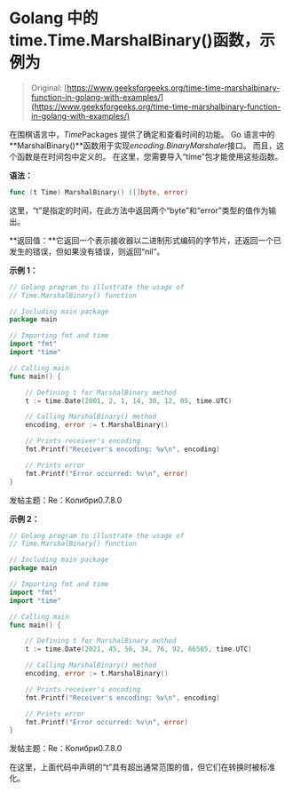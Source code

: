 # Golang 中的 time.Time.MarshalBinary()函数，示例为

> Original: [https://www.geeksforgeeks.org/time-time-marshalbinary-function-in-golang-with-examples/](https://www.geeksforgeeks.org/time-time-marshalbinary-function-in-golang-with-examples/)

在围棋语言中，*Time*Packages 提供了确定和查看时间的功能。 Go 语言中的**MarshalBinary()**函数用于实现*encoding.BinaryMarshaler*接口。 而且，这个函数是在时间包中定义的。 在这里，您需要导入“time”包才能使用这些函数。

**语法：**

```go
func (t Time) MarshalBinary() ([]byte, error)

```

这里，“t”是指定的时间，在此方法中返回两个“byte”和“error”类型的值作为输出。

**返回值：**它返回一个表示接收器以二进制形式编码的字节片，还返回一个已发生的错误，但如果没有错误，则返回“nil”。

**示例 1：**

```go
// Golang program to illustrate the usage of
// Time.MarshalBinary() function

// Including main package
package main

// Importing fmt and time
import "fmt"
import "time"

// Calling main
func main() {

    // Defining t for MarshalBinary method
    t := time.Date(2001, 2, 1, 14, 30, 12, 05, time.UTC)

    // Calling MarshalBinary() method
    encoding, error := t.MarshalBinary()

    // Prints receiver's encoding
    fmt.Printf("Receiver's encoding: %v\n", encoding)

    // Prints error
    fmt.Printf("Error occurred: %v\n", error)
}
```

发帖主题：Re：Колибри0.7.8.0

**示例 2：**

```go
// Golang program to illustrate the usage of
// Time.MarshalBinary() function

// Including main package
package main

// Importing fmt and time
import "fmt"
import "time"

// Calling main
func main() {

    // Defining t for MarshalBinary method
    t := time.Date(2021, 45, 56, 34, 76, 92, 66565, time.UTC)

    // Calling MarshalBinary() method
    encoding, error := t.MarshalBinary()

    // Prints receiver's encoding
    fmt.Printf("Receiver's encoding: %v\n", encoding)

    // Prints error
    fmt.Printf("Error occurred: %v\n", error)
}
```

发帖主题：Re：Колибри0.7.8.0

在这里，上面代码中声明的“t”具有超出通常范围的值，但它们在转换时被标准化。